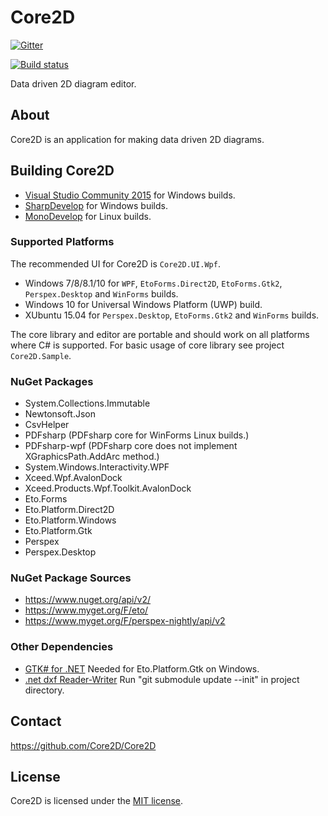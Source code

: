 # Core2D

[![Gitter](https://badges.gitter.im/Join%20Chat.svg)](https://gitter.im/Core2D/Core2D?utm_source=badge&utm_medium=badge&utm_campaign=pr-badge)

[![Build status](https://ci.appveyor.com/api/projects/status/7k1e0voeit7od9bw/branch/master?svg=true)](https://ci.appveyor.com/project/wieslawsoltes/core2d/branch/master)

Data driven 2D diagram editor.

## About

Core2D is an application for making data driven 2D diagrams.

## Building Core2D

* [Visual Studio Community 2015](https://www.visualstudio.com/en-us/products/visual-studio-community-vs.aspx) for Windows builds.
* [SharpDevelop](http://www.icsharpcode.net/OpenSource/SD/Download/#SharpDevelop5x) for Windows builds.
* [MonoDevelop](http://www.monodevelop.com/) for Linux builds.

### Supported Platforms

The recommended UI for Core2D is `Core2D.UI.Wpf`.

* Windows 7/8/8.1/10 for `WPF`, `EtoForms.Direct2D`, `EtoForms.Gtk2`, `Perspex.Desktop` and `WinForms` builds.
* Windows 10 for Universal Windows Platform (UWP) build.
* XUbuntu 15.04 for `Perspex.Desktop`, `EtoForms.Gtk2` and `WinForms` builds.

The core library and editor are portable and should work on all platforms where C# is supported. For basic usage of core library see project `Core2D.Sample`.

### NuGet Packages

* System.Collections.Immutable
* Newtonsoft.Json
* CsvHelper
* PDFsharp (PDFsharp core for WinForms Linux builds.)
* PDFsharp-wpf (PDFsharp core does not implement XGraphicsPath.AddArc method.)
* System.Windows.Interactivity.WPF
* Xceed.Wpf.AvalonDock
* Xceed.Products.Wpf.Toolkit.AvalonDock
* Eto.Forms
* Eto.Platform.Direct2D
* Eto.Platform.Windows
* Eto.Platform.Gtk
* Perspex
* Perspex.Desktop

### NuGet Package Sources

* https://www.nuget.org/api/v2/
* https://www.myget.org/F/eto/
* https://www.myget.org/F/perspex-nightly/api/v2

### Other Dependencies

* [GTK# for .NET](http://www.mono-project.com/download/#download-win) Needed for Eto.Platform.Gtk on Windows.
* [.net dxf Reader-Writer](http://netdxf.codeplex.com/) Run "git submodule update --init" in project directory.

## Contact

https://github.com/Core2D/Core2D

## License

Core2D is licensed under the [MIT license](LICENSE.TXT).
